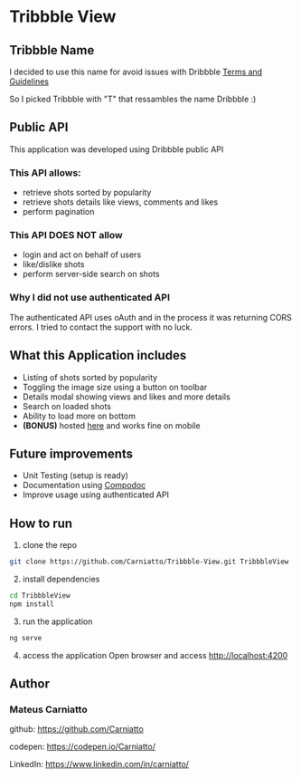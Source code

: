 # Tribbble View


## Tribbble Name
I decided to use this name for avoid issues with Dribbble [Terms and Guidelines](http://developer.dribbble.com/terms/)

So I picked Tribbble with "T" that ressambles the name Dribbble :)

## Public API
This application was developed using Dribbble public API

### This API allows:
- retrieve shots sorted by popularity
- retrieve shots details like views, comments and likes
- perform pagination

### This API DOES NOT allow
- login and act on behalf of users
- like/dislike shots
- perform server-side search on shots

### Why I did not use authenticated API
The authenticated API uses oAuth and in the process it was returning CORS errors. I tried to contact the support with no luck.

## What this Application includes
- Listing of shots sorted by popularity
- Toggling the image size using a button on toolbar
- Details modal showing views and likes and more details
- Search on loaded shots
- Ability to load more on bottom
- **(BONUS)** hosted [here](https://carniatto.github.io/Tribbble-View/) and works fine on mobile

## Future improvements
- Unit Testing (setup is ready)
- Documentation using [Compodoc](https://compodoc.github.io/website/)
- Improve usage using authenticated API

## How to run

1. clone the repo
```bash
git clone https://github.com/Carniatto/Tribbble-View.git TribbbleView
```

2. install dependencies
```bash
cd TribbbleView
npm install
```

3. run the application
```bash
ng serve
```

4. access the application
Open browser and access [http://localhost:4200](http://localhost:4200)

## Author
### **Mateus Carniatto**

github: https://github.com/Carniatto

codepen: https://codepen.io/Carniatto/

LinkedIn: https://www.linkedin.com/in/carniatto/
